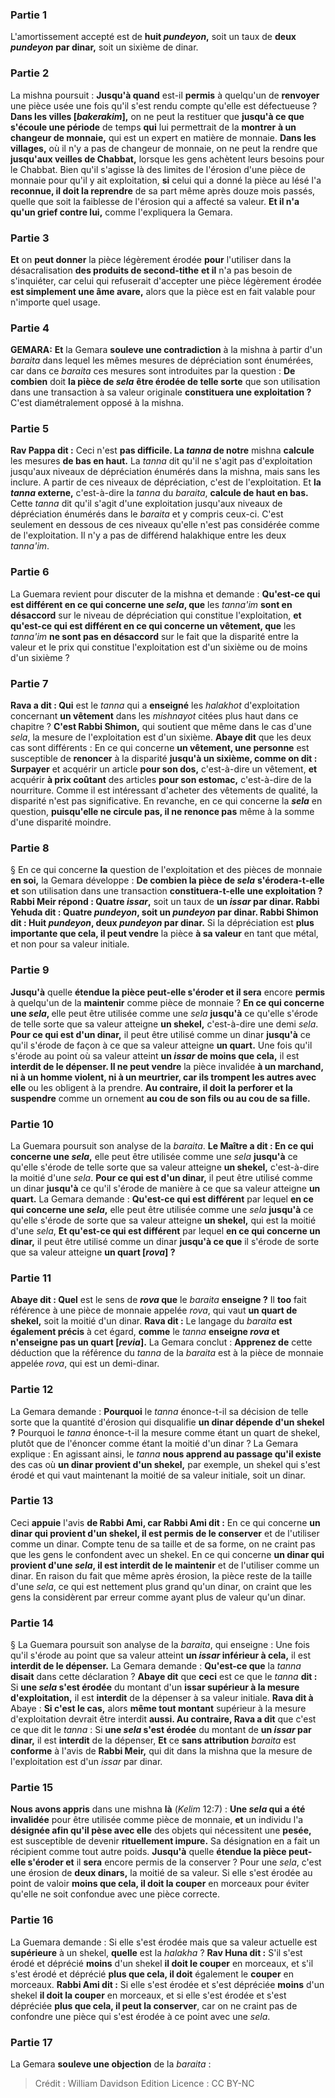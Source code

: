 
### Partie 1
L'amortissement accepté est de <b>huit <i>pundeyon</i>,</b> soit un taux de <b>deux <i>pundeyon</i> par dinar,</b> soit un sixième de dinar.

### Partie 2
La mishna poursuit : <b>Jusqu'à quand</b> est-il <b>permis</b> à quelqu'un de <b>renvoyer</b> une pièce usée une fois qu'il s'est rendu compte qu'elle est défectueuse ? <b>Dans les villes [<i>bakerakim</i>],</b> on ne peut la restituer que <b>jusqu'à ce que s'écoule une période</b> de temps <b>qui</b> lui permettrait de la <b>montrer</b> <b>à un changeur de monnaie,</b> qui est un expert en matière de monnaie. <b>Dans les villages,</b> où il n'y a pas de changeur de monnaie, on ne peut la rendre que <b>jusqu'aux veilles de Chabbat,</b> lorsque les gens achètent leurs besoins pour le Chabbat. Bien qu'il s'agisse là des limites de l'érosion d'une pièce de monnaie pour qu'il y ait exploitation, <b>si</b> celui qui a donné la pièce au lésé l'a <b>reconnue, il doit la reprendre</b> de sa part même après douze mois</b> passés, quelle que soit la faiblesse de l'érosion qui a affecté sa valeur. <b>Et il n'a qu'un grief contre lui,</b> comme l'expliquera la Gemara.

### Partie 3
<b>Et</b> on <b>peut donner</b> la pièce légèrement érodée <b>pour</b> l'utiliser dans la désacralisation <b>des produits de second-tithe</b> <b>et il</b> n'a pas besoin de s'inquiéter, car</b> celui qui refuserait d'accepter une pièce légèrement érodée <b>est simplement une âme avare,</b> alors que la pièce est en fait valable pour n'importe quel usage.

### Partie 4
<strong>GEMARA:</strong> <b>Et</b> la Gemara <b>souleve une contradiction</b> à la mishna à partir d'un <i>baraita</i> dans lequel les mêmes mesures de dépréciation sont énumérées, car dans ce <i>baraita</i> ces mesures sont introduites par la question : <b>De combien</b> doit <b>la pièce de <i>sela</i></b> <b>être érodée de telle sorte</b> que son utilisation dans une transaction à sa valeur originale <b>constituera une exploitation ?</b> C'est diamétralement opposé à la mishna.

### Partie 5
<b>Rav Pappa dit :</b> Ceci n'est <b>pas difficile. La <i>tanna</i> de notre</b> mishna <b>calcule</b> les mesures <b>de bas en haut.</b> La <i>tanna</i> dit qu'il ne s'agit pas d'exploitation jusqu'aux niveaux de dépréciation énumérés dans la mishna, mais sans les inclure. A partir de ces niveaux de dépréciation, c'est de l'exploitation. Et <b>la <i>tanna</i> externe,</b> c'est-à-dire la <i>tanna</i> du <i>baraita</i>, <b>calcule de haut en bas.</b> Cette <i>tanna</i> dit qu'il s'agit d'une exploitation jusqu'aux niveaux de dépréciation énumérés dans le <i>baraita</i> et y compris ceux-ci. C'est seulement en dessous de ces niveaux qu'elle n'est pas considérée comme de l'exploitation. Il n'y a pas de différend halakhique entre les deux <i>tanna'im</i>.

### Partie 6
La Guemara revient pour discuter de la mishna et demande : <b>Qu'est-ce qui est différent en ce qui concerne une <i>sela</i>, que</b> les <i>tanna'im</i> <b>sont en désaccord</b> sur le niveau de dépréciation qui constitue l'exploitation, <b>et qu'est-ce qui est différent en ce qui concerne un vêtement, que</b> les <i>tanna'im</i> <b>ne sont pas en désaccord</b> sur le fait que la disparité entre la valeur et le prix qui constitue l'exploitation est d'un sixième ou de moins d'un sixième ?

### Partie 7
<b>Rava a dit : Qui</b> est le <i>tanna</i> qui a <b>enseigné</b> les <i>halakhot</i> d'exploitation concernant <b>un vêtement</b> dans les <i>mishnayot</i> citées plus haut dans ce chapitre ? <b>C'est Rabbi Shimon,</b> qui soutient que même dans le cas d'une <i>sela</i>, la mesure de l'exploitation est d'un sixième. <b>Abaye dit</b> que les deux cas sont différents : En ce qui concerne <b>un vêtement, une personne</b> est susceptible de <b>renoncer</b> à la disparité <b>jusqu'à un sixième, comme on dit : Surpayer</b> et acquérir un article <b>pour son dos,</b> c'est-à-dire un vêtement, <b>et</b> acquérir <b>à prix coûtant</b> des articles <b>pour son estomac,</b> c'est-à-dire de la nourriture. Comme il est intéressant d'acheter des vêtements de qualité, la disparité n'est pas significative. En revanche, en ce qui concerne la <b><i>sela</i></b> en question, <b>puisqu'elle ne circule pas, il ne renonce pas</b> même à la somme d'une disparité moindre.

### Partie 8
§ En ce qui concerne <b>la</b> question de l'exploitation et des pièces de monnaie <b>en soi,</b> la Gemara développe : <b>De combien la pièce de <i>sela</i></b> <b>s'érodera-t-elle et</b> son utilisation dans une transaction <b>constituera-t-elle une exploitation ? Rabbi Meir répond : Quatre <i>issar</i>,</b> soit un taux de <b>un <i>issar</i> par dinar. Rabbi Yehuda dit : Quatre <i>pundeyon</i>, soit un <i>pundeyon</i> par dinar. Rabbi Shimon dit : Huit <i>pundeyon</i>, deux <i>pundeyon</i> par dinar.</b> Si la dépréciation est <b>plus importante que cela, il peut vendre</b> la pièce <b>à sa valeur</b> en tant que métal, et non pour sa valeur initiale.

### Partie 9
<b>Jusqu'à</b> quelle <b>étendue la pièce peut-elle s'éroder et il sera</b> encore <b>permis</b> à quelqu'un de la <b>maintenir</b> comme pièce de monnaie ? <b>En ce qui concerne une <i>sela</i>, </b> elle peut être utilisée comme une <i>sela</i> <b>jusqu'à</b> ce qu'elle s'érode de telle sorte que sa valeur atteigne <b>un shekel,</b> c'est-à-dire une demi <i>sela</i>. <b>Pour ce qui est d'un dinar,</b> il peut être utilisé comme un dinar <b>jusqu'à</b> ce qu'il s'érode de façon à ce que sa valeur atteigne <b>un quart.</b> Une fois qu'il s'érode au point où sa valeur atteint <b>un <i>issar</i> de moins que cela,</b> il est <b>interdit de le dépenser. Il ne peut vendre</b> la pièce invalidée <b>à un marchand, ni à un homme violent, ni à un meurtrier, car ils trompent les autres avec elle</b> ou les obligent à la prendre. <b>Au contraire, il doit la perforer et la suspendre</b> comme un ornement <b>au cou de son fils ou au cou de sa fille.</b>

### Partie 10
La Guemara poursuit son analyse de la <i>baraita</i>. <b>Le Maître a dit : En ce qui concerne une <i>sela</i>,</b> elle peut être utilisée comme une <i>sela</i> <b>jusqu'à</b> ce qu'elle s'érode de telle sorte que sa valeur atteigne <b>un shekel,</b> c'est-à-dire la moitié d'une <i>sela</i>. <b>Pour ce qui est d'un dinar,</b> il peut être utilisé comme un dinar <b>jusqu'à</b> ce qu'il s'érode de manière à ce que sa valeur atteigne <b>un quart.</b> La Gemara demande : <b>Qu'est-ce qui est différent</b> par lequel <b>en ce qui concerne une <i>sela</i>,</b> elle peut être utilisée comme une <i>sela</i> <b>jusqu'à</b> ce qu'elle s'érode de sorte que sa valeur atteigne <b>un shekel,</b> qui est la moitié d'une <i>sela</i>, <b>Et qu'est-ce qui est différent</b> par lequel <b>en ce qui concerne un dinar,</b> il peut être utilisé comme un dinar <b>jusqu'à ce que</b> il s'érode de sorte que sa valeur atteigne <b>un quart [<i>rova</i>] ? </b>

### Partie 11
<b>Abaye dit : Quel</b> est le sens de <b><i>rova</i> que</b> le <i>baraita</i> <b>enseigne ?</b> Il <b>too</b> fait référence à une pièce de monnaie appelée <i>rova</i>, qui vaut <b>un quart de shekel,</b> soit la moitié d'un dinar. <b>Rava dit :</b> Le langage du <i>baraita</i> <b>est également précis</b> à cet égard, <b>comme</b> le <i>tanna</i> <b>enseigne <i>rova</i> et n'enseigne pas un quart [<i>revia</i>].</b> La Gemara conclut : <b>Apprenez de</b> cette déduction que la référence du <i>tanna</i> de la <i>baraita</i> est à la pièce de monnaie appelée <i>rova</i>, qui est un demi-dinar.

### Partie 12
La Gemara demande : <b>Pourquoi</b> le <i>tanna</i> énonce-t-il sa décision de telle sorte que la quantité d'érosion qui disqualifie <b>un dinar dépende d'un shekel ?</b> Pourquoi le <i>tanna</i> énonce-t-il la mesure comme étant un quart de shekel, plutôt que de l'énoncer comme étant la moitié d'un dinar ? La Gemara explique : En agissant ainsi, le <i>tanna</i> <b>nous apprend au passage qu'il existe</b> des cas où <b>un dinar provient d'un shekel,</b> par exemple, un shekel qui s'est érodé et qui vaut maintenant la moitié de sa valeur initiale, soit un dinar.

### Partie 13
Ceci <b>appuie</b> l'avis <b>de Rabbi Ami, car Rabbi Ami dit :</b> En ce qui concerne <b>un dinar qui provient d'un shekel, il est permis de le conserver</b> et de l'utiliser comme un dinar. Compte tenu de sa taille et de sa forme, on ne craint pas que les gens le confondent avec un shekel. En ce qui concerne <b>un dinar qui provient d'une <i>sela</i>, il est interdit de le maintenir</b> et de l'utiliser comme un dinar. En raison du fait que même après érosion, la pièce reste de la taille d'une <i>sela</i>, ce qui est nettement plus grand qu'un dinar, on craint que les gens la considèrent par erreur comme ayant plus de valeur qu'un dinar.

### Partie 14
§ La Guemara poursuit son analyse de la <i>baraita</i>, qui enseigne : Une fois qu'il s'érode au point que sa valeur atteint <b>un <i>issar</i> inférieur à cela,</b> il est <b>interdit de le dépenser.</b> La Gemara demande : <b>Qu'est-ce que</b> la <i>tanna</i> <b>disait</b> dans cette déclaration ? <b>Abaye dit</b> que <b>ceci</b> est ce que le <i>tanna</i> <b>dit :</b> Si <b>une <i>sela</i> s'est érodée</b> du montant d'un <b>issar</i> supérieur à la mesure d'exploitation,</b> il est <b>interdit</b> de la dépenser à sa valeur initiale. <b>Rava dit à</b> Abaye : <b>Si c'est le cas,</b> alors <b>même tout montant</b> supérieur à la mesure d'exploitation devrait être interdit <b>aussi. Au contraire, Rava a dit</b> que c'est ce que dit le <i>tanna</i> : Si <b>une <i>sela</i> s'est érodée</b> du montant de <b>un <i>issar</i> par dinar,</b> il est <b>interdit</b> de la dépenser, <b>Et</b> ce <b>sans attribution</b> <i>baraita</i> est <b>conforme</b> à l'avis de <b>Rabbi Meir,</b> qui dit dans la mishna que la mesure de l'exploitation est d'un <i>issar</i> par dinar.

### Partie 15
<b>Nous avons appris</b> dans une mishna <b>là</b> (<i>Kelim</i> 12:7) : <b>Une <i>sela</i> qui a été invalidée</b> pour être utilisée comme pièce de monnaie, <b>et</b> un individu l'a <b>désignée afin qu'il pèse avec elle</b> des objets qui nécessitent une <b>pesée,</b> est susceptible de devenir <b>rituellement impure.</b> Sa désignation en a fait un récipient comme tout autre poids. <b>Jusqu'à</b> quelle <b>étendue la pièce peut-elle s'éroder et</b> il <b>sera</b> encore permis de la conserver ? Pour une <i>sela</i>,</b> c'est une érosion de <b>deux dinars,</b> la moitié de sa valeur. Si elle s'est érodée au point de valoir <b>moins que cela, il doit la couper</b> en morceaux pour éviter qu'elle ne soit confondue avec une pièce correcte.

### Partie 16
La Guemara demande : Si elle s'est érodée mais que sa valeur actuelle est <b>supérieure</b> à un shekel, <b>quelle</b> est la <i>halakha</i> ? <b>Rav Huna dit :</b> S'il s'est érodé et déprécié <b>moins</b> d'un shekel <b>il doit le couper</b> en morceaux, et s'il s'est érodé et déprécié <b>plus que cela, il doit</b> également le <b>couper</b> en morceaux. <b>Rabbi Ami dit :</b> Si elle s'est érodée et s'est dépréciée <b>moins</b> d'un shekel <b>il doit la couper</b> en morceaux, et si elle s'est érodée et s'est dépréciée <b>plus que cela, il peut la conserver</b>, car on ne craint pas de confondre une pièce qui s'est érodée à ce point avec une <i>sela</i>.

### Partie 17
La Gemara <b>souleve une objection</b> de la <i>baraita</i> :

>Crédit : William Davidson Edition
>Licence : CC BY-NC